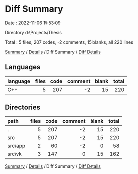 # Diff Summary

Date : 2022-11-06 15:53:09

Directory d:\\Projects\\Thesis

Total : 5 files,  207 codes, -2 comments, 15 blanks, all 220 lines

[Summary](results.md) / [Details](details.md) / Diff Summary / [Diff Details](diff-details.md)

## Languages
| language | files | code | comment | blank | total |
| :--- | ---: | ---: | ---: | ---: | ---: |
| C++ | 5 | 207 | -2 | 15 | 220 |

## Directories
| path | files | code | comment | blank | total |
| :--- | ---: | ---: | ---: | ---: | ---: |
| . | 5 | 207 | -2 | 15 | 220 |
| src | 5 | 207 | -2 | 15 | 220 |
| src\\app | 2 | 60 | -2 | 0 | 58 |
| src\\vk | 3 | 147 | 0 | 15 | 162 |

[Summary](results.md) / [Details](details.md) / Diff Summary / [Diff Details](diff-details.md)